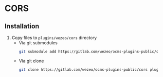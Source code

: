# CORS

## Installation
1. Copy files to `plugins/wezeo/cors` directory
    - Via git submodules
        ```bash
        git submodule add https://gitlab.com/wezeo/ocms-plugins-public/cors plugins/wezeo/cors
        ```
    - Via git clone
        ```bash
        git clone https://gitlab.com/wezeo/ocms-plugins-public/cors plugins/wezeo/cors
        ```
